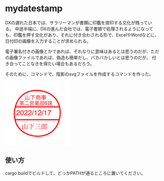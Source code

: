 # mydatestamp

DXの遅れた日本では、サラリーマンが書類に印鑑を捺印する文化が残っている。
中途半端に、DXの進んだ会社では、電子書類で処理されるようになっても、印鑑を押す文化があり、それに付き合わされる形で、ExcelやWordなどに、日付印の画像を入力することが求められる。

電子署名付きの画像とかであれば、それなりに意味はあるとは思うのだが、ただの画像ファイルであれば、偽造も簡単だし、バカバカしいとは思うのだが、
付き合ってことなきを得たい場合もあるだろう。

そのために、コマンドで、陰影のsvgファイルを作成するコマンドを作った。

![出力サンプル](./sample.png) 

## 使い方

cargo buildでビルドして、どっかPATHが通るところに置いてください。


```

```